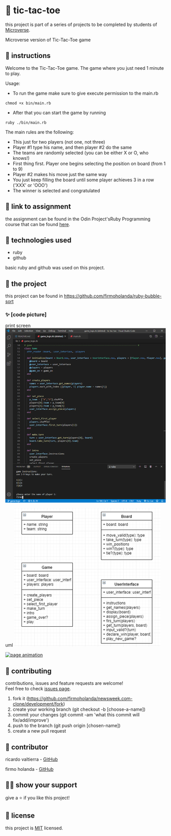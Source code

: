 # 📃 tic-tac-toe

this project is part of a series of projects to be completed by students of [Microverse](https://www.microverse.org/ 'The Global School for Remote Software Developers!').

Microverse version of Tic-Tac-Toe game

## 🔨 instructions

Welcome to the Tic-Tac-Toe game. The game where you just need 1 minute to play.

Usage:
- To run the game make sure to give execute permission to the main.rb 
``` 
chmod +x bin/main.rb 
```
- After that you can start the game by running 
``` 
ruby ./bin/main.rb
```

The main rules are the following:

- This just for two players (not one, not three)
- Player #1 type his name, and then player #2 do the same
- The teams are randomly selected (you can be either X or O, who knows!)
- First thing first. Player one begins selecting the position on board (from 1 to 9)
- Player #2 makes his move just the same way
- You just keep filling the board until some player achieves 3 in a row ('XXX' or 'OOO')
- The winner is selected and congratulated



## 🔗 link to assignment

the assignment can be found in the Odin Project'sRuby Programming course that can be found [here](https://www.theodinproject.com/courses/ruby-programming/lessons/oop).



## 📡 technologies used

- ruby
- github

basic ruby and github was used on this project.



## 🚀 the project

this project can be found in https://github.com/firmoholanda/ruby-bubble-sort

### ✨ [code picture]

print screen
<a href="https://github.com/ricardovaltierra/tic-tac-toe/blob/readme-game-instructions/img/screen01.png" target="_blank">
    <img alt="page animation" src="https://github.com/ricardovaltierra/tic-tac-toe/blob/readme-game-instructions/img/screen01.png"/>
</a>


uml
<a href="https://github.com/ricardovaltierra/tic-tac-toe/blob/readme-game-instructions/img/uml01.png" target="_blank">
    <img alt="page animation" src="https://github.com/ricardovaltierra/tic-tac-toe/blob/readme-game-instructions/img/uml01.png"/>
</a>

<a href="https://github.com/firmoholanda/ruby-bubble-sort/blob/buble-sort/img/.png" target="_blank">
    <img alt="page animation" src="https://github.com/firmoholanda/ruby-bubble-sort/blob/buble-sort/img/.png"/>
</a>

## 🤝 contributing

contributions, issues and feature requests are welcome!<br/>Feel free to check [issues page](https://github.com/firmoholanda/newsweek.com-clone/development/issues).

1. fork it (https://github.com/firmoholanda/newsweek.com-clone/development/fork)
2. create your working branch (git checkout -b [choose-a-name])
3. commit your changes (git commit -am 'what this commit will fix/add/improve')
4. push to the branch (git push origin [chosen-name])
5. create a new pull request



## 🤖 contributor

ricardo valtierra - [GitHub](https://github.com/ricardovaltierra)

firmo holanda - [GitHub](https://github.com/firmoholanda)



## 🙋‍♂ show your support

give a ⭐️ if you like this project!



## 📝 license

this project is [MIT](https://github.com/firmoholanda/newsweek.com-clone/development/blob/development/license.txt) licensed.
 